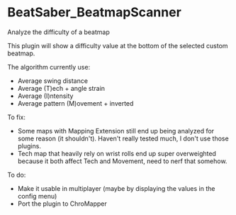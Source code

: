 # BeatSaber_BeatmapScanner
Analyze the difficulty of a beatmap

This plugin will show a difficulty value at the bottom of the selected custom beatmap. <br />

The algorithm currently use:
+ Average swing distance
+ Average (T)ech + angle strain
+ Average (I)ntensity
+ Average pattern (M)ovement + inverted


To fix:
- Some maps with Mapping Extension still end up being analyzed for some reason (it shouldn't). Haven't really tested much, I don't use those plugins.
- Tech map that heavily rely on wrist rolls end up super overweighted because it both affect Tech and Movement, need to nerf that somehow.

To do:
- Make it usable in multiplayer (maybe by displaying the values in the config menu)
- Port the plugin to ChroMapper
